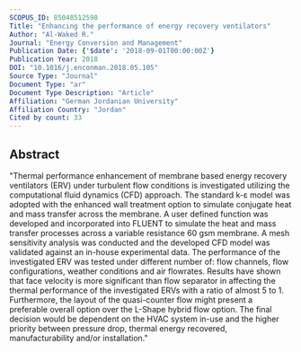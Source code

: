 ```yaml
---
SCOPUS_ID: 85048512598
Title: "Enhancing the performance of energy recovery ventilators"
Author: "Al-Waked R."
Journal: "Energy Conversion and Management"
Publication Date: {'$date': '2018-09-01T00:00:00Z'}
Publication Year: 2018
DOI: "10.1016/j.enconman.2018.05.105"
Source Type: "Journal"
Document Type: "ar"
Document Type Description: "Article"
Affiliation: "German Jordanian University"
Affiliation Country: "Jordan"
Cited by count: 33
---
```


## Abstract
"Thermal performance enhancement of membrane based energy recovery ventilators (ERV) under turbulent flow conditions is investigated utilizing the computational fluid dynamics (CFD) approach. The standard k-ε model was adopted with the enhanced wall treatment option to simulate conjugate heat and mass transfer across the membrane. A user defined function was developed and incorporated into FLUENT to simulate the heat and mass transfer processes across a variable resistance 60 gsm membrane. A mesh sensitivity analysis was conducted and the developed CFD model was validated against an in-house experimental data. The performance of the investigated ERV was tested under different number of: flow channels, flow configurations, weather conditions and air flowrates. Results have shown that face velocity is more significant than flow separator in affecting the thermal performance of the investigated ERVs with a ratio of almost 5 to 1. Furthermore, the layout of the quasi-counter flow might present a preferable overall option over the L-Shape hybrid flow option. The final decision would be dependent on the HVAC system in-use and the higher priority between pressure drop, thermal energy recovered, manufacturability and/or installation."
